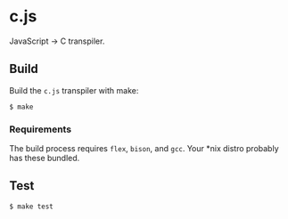 # c.js

JavaScript -> C transpiler.

## Build

Build the `c.js` transpiler with make:

```
$ make
```

### Requirements

The build process requires `flex`, `bison`, and `gcc`.
Your *nix distro probably has these bundled.

## Test

```
$ make test
```